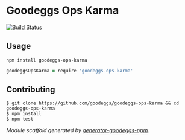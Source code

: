 # Goodeggs Ops Karma



[![Build Status](https://magnum.travis-ci.com/goodeggs/goodeggs-ops-karma.png)](https://magnum.travis-ci.com/goodeggs/goodeggs-ops-karma)


## Usage

```
npm install goodeggs-ops-karma
```

```coffeescript
goodeggsOpsKarma = require 'goodeggs-ops-karma'
```


## Contributing

```
$ git clone https://github.com/goodeggs/goodeggs-ops-karma && cd goodeggs-ops-karma
$ npm install
$ npm test
```

_Module scaffold generated by [generator-goodeggs-npm](https://github.com/goodeggs/generator-goodeggs-npm)._
